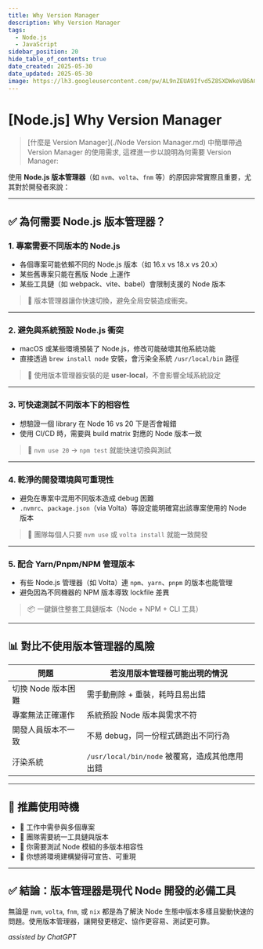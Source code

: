 ```yaml
---
title: Why Version Manager
description: Why Version Manager
tags:
  - Node.js
  - JavaScript
sidebar_position: 20
hide_table_of_contents: true
date_created: 2025-05-30
date_updated: 2025-05-30
image: https://lh3.googleusercontent.com/pw/AL9nZEUA9Ifvd5Z8SXDWkeVB6AC4MPGwnXaL6kBXNPoXwOQQ2jOcZ1Jw_0p8TKK8C3ZX0e67_FOY15eDrm7aaXSQJcKtoUzC80SAQEHsaBy6qS2AqNNs5VUFNXBKm439y_1wkvmDl-PnL8ReojnIumNlEvOXBg=w800-no?authuser=0
---
```


[Node.js] Why Version Manager
=============================

> [什麼是 Version Manager](./Node Version Manager.md) 中簡單帶過 Version Manager 的使用需求, 這裡進一步以說明為何需要 Version Manager:

使用 **Node.js 版本管理器**（如 `nvm`、`volta`、`fnm` 等）的原因非常實際且重要，尤其對於開發者來說：

---

## ✅ 為何需要 Node.js 版本管理器？

### 1. **專案需要不同版本的 Node.js**

* 各個專案可能依賴不同的 Node.js 版本（如 16.x vs 18.x vs 20.x）
* 某些舊專案只能在舊版 Node 上運作
* 某些工具鏈（如 webpack、vite、babel）會限制支援的 Node 版本

> 🔧 版本管理器讓你快速切換，避免全局安裝造成衝突。

---

### 2. **避免與系統預設 Node.js 衝突**

* macOS 或某些環境預裝了 Node.js，修改可能破壞其他系統功能
* 直接透過 `brew install node` 安裝，會污染全系統 `/usr/local/bin` 路徑

> 🌱 使用版本管理器安裝的是 **user-local**，不會影響全域系統設定

---

### 3. **可快速測試不同版本下的相容性**

* 想驗證一個 library 在 Node 16 vs 20 下是否會報錯
* 使用 CI/CD 時，需要與 build matrix 對應的 Node 版本一致

> 🧪 `nvm use 20` → `npm test` 就能快速切換與測試

---

### 4. **乾淨的開發環境與可重現性**

* 避免在專案中混用不同版本造成 debug 困難
* `.nvmrc`、`package.json`（via Volta）等設定能明確寫出該專案使用的 Node 版本

> 📁 團隊每個人只要 `nvm use` 或 `volta install` 就能一致開發

---

### 5. **配合 Yarn/Pnpm/NPM 管理版本**

* 有些 Node.js 管理器（如 Volta）連 `npm`、`yarn`、`pnpm` 的版本也能管理
* 避免因為不同機器的 NPM 版本導致 lockfile 差異

> 📦 一鍵鎖住整套工具鏈版本（Node + NPM + CLI 工具）

---

## 📊 對比不使用版本管理器的風險

| 問題           | 若沒用版本管理器可能出現的情況                    |
| ------------ | ---------------------------------- |
| 切換 Node 版本困難 | 需手動刪除 + 重裝，耗時且易出錯                  |
| 專案無法正確運作     | 系統預設 Node 版本與需求不符                  |
| 開發人員版本不一致    | 不易 debug，同一份程式碼跑出不同行為              |
| 汙染系統         | `/usr/local/bin/node` 被覆寫，造成其他應用出錯 |

---

## 🧠 推薦使用時機

* 💼 工作中需參與多個專案
* 👥 團隊需要統一工具鏈與版本
* 🧪 你需要測試 Node 模組的多版本相容性
* 🧱 你想將環境建構變得可宣告、可重現

---

## ✅ 結論：版本管理器是現代 Node 開發的必備工具

無論是 `nvm`, `volta`, `fnm`, 或 `nix` 都是為了解決 Node 生態中版本多樣且變動快速的問題。使用版本管理器，讓開發更穩定、協作更容易、測試更可靠。

_assisted by ChatGPT_
